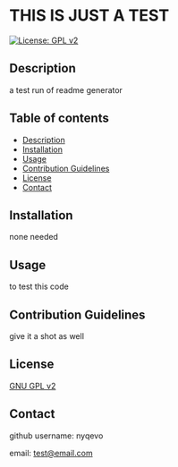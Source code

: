 # THIS IS JUST A TEST
[![License: GPL v2](https://img.shields.io/badge/License-GPL_v2-blue.svg)](https://www.gnu.org/licenses/old-licenses/gpl-2.0.en.html)

## Description

a test run of readme generator

## Table of contents
- [Description](##-Description)
- [Installation](##-Installation)
- [Usage](##-Usage)
- [Contribution Guidelines](##-Contribution-Guidelines)
- [License](##-License)
- [Contact](##-Contact)

## Installation

none needed

## Usage

to test this code

## Contribution Guidelines

give it a shot as well

## License

[GNU GPL v2](https://www.gnu.org/licenses/old-licenses/gpl-2.0.en.html)

## Contact

github username: nyqevo 

email: test@email.com
